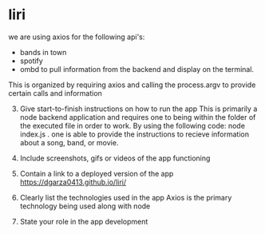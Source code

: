 # liri

we are using axios for the following api's:
- bands in town
- spotify
- ombd
to pull information from the backend and display on the terminal.

This is organized by requiring axios and calling the process.argv to provide certain calls and information


3. Give start-to-finish instructions on how to run the app
This is primarily a node backend application and requires one to being within the folder of the executed file in order to work. By using the following code: node index.js <parameters>. one is able to provide the instructions to recieve information about a song, band, or movie.

4. Include screenshots, gifs or videos of the app functioning


5. Contain a link to a deployed version of the app
https://dgarza0413.github.io/liri/

6. Clearly list the technologies used in the app
Axios is the primary technology being used along with node

7. State your role in the app development
